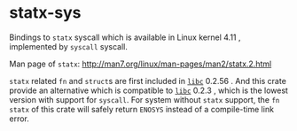 # statx-sys

Bindings to `statx` syscall which is available in Linux kernel 4.11 ,
implemented by `syscall` syscall.

Man page of `statx`: http://man7.org/linux/man-pages/man2/statx.2.html

`statx` related `fn` and `struct`s are first included in [`libc`][libc] 0.2.56 .
And this crate provide an alternative which is compatible to [`libc`][libc] 0.2.3 ,
which is the lowest version with support for `syscall`.
For system without `statx` support, the `fn statx` of this crate will safely
return `ENOSYS` instead of a compile-time link error.

[libc]: https://crates.io/crates/libc
